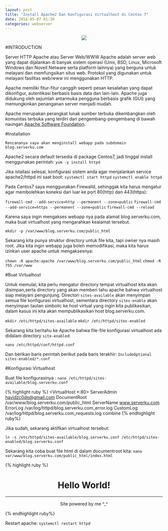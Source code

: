 ```yaml
---
layout: post
title: "Install Apache2 Dan Konfigurasi Virtualhost di Centos 7"
date: 2018-05-07 01:30
categories: webserver
---
```

<div align="center">
    <img src="https://upload.wikimedia.org/wikipedia/commons/4/45/Apache_HTTP_server_logo_%282016%29.png">
</div>

#INTRODUCTION

Server HTTP Apache atau Server Web/WWW Apache adalah server web yang dapat dijalankan di banyak sistem operasi (Unix, BSD, Linux, Microsoft Windows dan Novell Netware serta platform lainnya) yang berguna untuk melayani dan memfungsikan situs web. Protokol yang digunakan untuk melayani fasilitas web/www ini menggunakan HTTP.

Apache memiliki fitur-fitur canggih seperti pesan kesalahan yang dapat dikonfigur, autentikasi berbasis basis data dan lain-lain. Apache juga didukung oleh sejumlah antarmuka pengguna berbasis grafik (GUI) yang memungkinkan penanganan server menjadi mudah.

Apache merupakan perangkat lunak sumber terbuka dikembangkan oleh komunitas terbuka yang terdiri dari pengembang-pengembang di bawah naungan [Apache Software Foundation](https://id.wikipedia.org/wiki/Apache_Software_Foundation).

#Installation 

`Rencananya saya akan menginstall webapp pada subdomain blog.serverku.com`

Apache2 secara default tersedia di package Centos7, jadi tinggal install menggunakan perintah:
`yum -y install httpd`

Jika istallasi selesai, konfigurasi sistem anda agar menjalankan service apache2/httpd ini saat boot:
`systemctl start httpd`
`systemctl enable httpd`

Pada Centos7 saya menggunakan Firewalld, sehinggak kita harus mengatur agar membolehkan koneksi dari luar ke port 80(http) dan 443(https):

`firewall-cmd --add-service=http --permanent --zone=public`
`firewall-cmd --add-service=https --permanent --zone=public`
`firewall-cmd --reload`

Karena saya ingin mengakses webapp nya pada alamat blog.serverku.com, maka buat virtualhost yang mengarahkan kealamat tersebut.

`mkdir -p /var/www/blog.serverku.com/public_html`

Sekarang kita punya struktur directory untuk file kita, tapi owner nya masih root. Jika kita ingin webapp juga boleh memodifikasi, maka kita harus izinkan user apache untuk mengaksesnya:

`chown -R apache:apache /var/www/blog.serverku.com/public_html`
`chmod -R 755 /var/www`

#Buat Virtualhost

Untuk memulai, kita perlu mengatur directory tempat virtualhost kita akan disimpan,serta directory yang akan memberi tahu apache bahwa virtualhost siap melayani pengunjung. Directori `sites-available` akan menyimpan semua file konfigurasi virtualhost, sementara directory `sites-enable` akan menyimpan tautan simbolic ke host virtual yang ingin kita publikasikan, dalam kasus ini kita akan mempublikasikan host blog.serverku.com.

`mkdir /etc/httpd/sites-available`
`mkdir /etc/httpd/sites-enabled`

Sekarang kita beritahu ke Apache bahwa file-file konfigurasi virtualhost ada didalam directory `site-enabled`:

`nano /etc/httpd/conf/httpd.conf`

Dan berikan baris perintah berikut pada baris terakhir:
`IncludeOptional sites-enabled/*.conf`

#Konfigurasi Virtualhost

Buat file konfigurasinya :
`nano /etc/httpd/sites-available/blog.serverku.conf`

{% highlight ruby %}
<VirtualHost *:80>
     ServerAdmin havidzc0de@gmail.com
     DocumentRoot /var/www/blog.serverku.com/public_html
     ServerName www.serverku.com
     ErrorLog /var/log/httpd/blog.serverku.com_error.log
     CustomLog /var/log/httpd/blog.serverku.com_requests.log combine
</VirtualHost>
{% endhighlight ruby%}

Jika sudah, sekarang aktifkan virtualhost tersebut:

`ln -s /etc/httpd/sites-available/blog.serverku.conf /etc/httpd/sites-enabled/blog.serverku.conf`

Sekarang kita coba buat file html di dalam documentroot kita:
`nano var/www/blog.serverku.com/public_html/index.html`

{% highlight ruby %}
<!DOCTYPE html>
<html>
<head>
    <title>Belajar Web Server</title>
</head>
<body>
<div class="container" align="center">
    <h1>Hello World!</h1>
    <hr>
    <p>Site powered by me ^_^</p>
</div>
</body>
</html>
{% endhighlight ruby%}

Restart apache:
`systemctl restart httpd`

